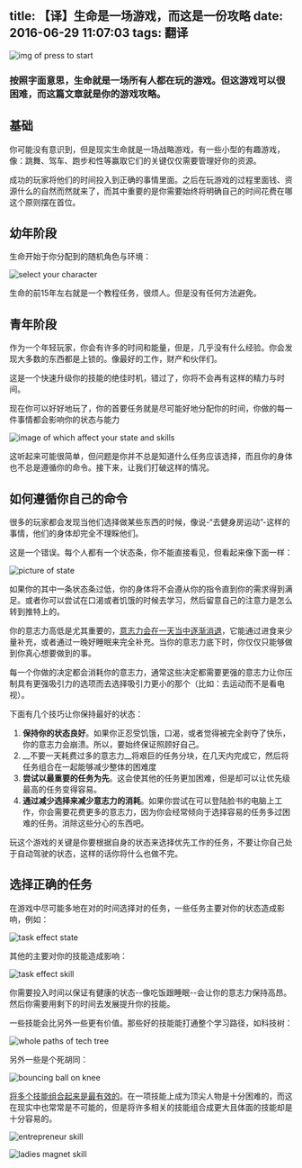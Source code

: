 title: 【译】生命是一场游戏，而这是一份攻略
date: 2016-06-29 11:07:03
tags: 翻译
---

![img of press to start][press to start]

### 按照字面意思，生命就是一场所有人都在玩的游戏。但这游戏可以很困难，而这篇文章就是你的游戏攻略。

## 基础

你可能没有意识到，但是现实生命就是一场战略游戏，有一些小型的有趣游戏，像：跳舞、驾车、跑步和性等赢取它们的关键仅仅需要管理好你的资源。

成功的玩家将他们的时间投入到正确的事情里面。之后在玩游戏的过程里面钱、资源什么的自然而然就来了，而其中重要的是你需要始终将明确自己的时间花费在哪这个原则摆在首位。

## 幼年阶段

生命开始于你分配到的随机角色与环境：

![select your character][character]

生命的前15年左右就是一个教程任务，很烦人。但是没有任何方法避免。

## 青年阶段

作为一个年轻玩家，你会有许多的时间和能量，但是，几乎没有什么经验。你会发现大多数的东西都是上锁的。像最好的工作，财产和伙伴们。

这是一个快速升级你的技能的绝佳时机，错过了，你将不会再有这样的精力与时间。

现在你可以好好地玩了，你的首要任务就是尽可能好地分配你的时间，你做的每一件事情都会影响你的状态与能力

![image of which affect your state and skills][state affect]

这听起来可能很简单，但问题是你并不总是知道什么任务应该选择，而且你的身体也不总是遵循你的命令。接下来，让我们打破这样的情况。

## 如何遵循你自己的命令

很多的玩家都会发现当他们选择做某些东西的时候，像说-“去健身房运动”-这样的事情，他们的身体却完全不理睬他们。

这是一个错误。每个人都有一个状态条，你不能直接看见，但看起来像下面一样：

![picture of state][state picture]

如果你的其中一条状态条过低，你的身体将不会遵从你的指令直到你的需求得到满足。或者你可以尝试在口渴或者饥饿的时候去学习，然后留意自己的注意力是怎么转到推特上的。

你的意志力高低是尤其重要的，[意志力会在一天当中逐渐消退](http://en.wikipedia.org/wiki/Ego_depletion)，它能通过进食来少量补充，或者通过一晚好睡眠来完全补充。当你的意志力底下时，你仅仅只能够做到你真心想要做到的事。

每一个你做的决定都会消耗你的意志力，通常这些决定都需要更强的意志力让你压制具有更强吸引力的选项而去选择吸引力更小的那个（比如：去运动而不是看电视）。

下面有几个技巧让你保持最好的状态：

1. __保持你的状态良好__。如果你正忍受饥饿，口渴，或者觉得被完全剥夺了快乐，你的意志力会崩溃。所以，要始终保证照顾好自己。
2. __不要一天耗费过多的意志力__将艰巨的任务分块，在几天内完成它，然后将任务组合在一起能够减少整体的困难度
3. __尝试以最重要的任务为先__。这会使其他的任务更加困难，但是却可以让优先级最高的任务变得容易。
4. __通过减少选择来减少意志力的消耗__。如果你尝试在可以登陆脸书的电脑上工作，你会需要花费更多的意志力，因为你会经常倾向于选择容易的任务多过困难的任务。消除这些分心的东西吧。

玩这个游戏的关键是你要根据自身的状态来选择优先工作的任务，不要让你自己处于自动驾驶的状态，这样的话你将什么也做不完。

## 选择正确的任务

在游戏中尽可能多地在对的时间选择对的任务，一些任务主要对你的状态造成影响，例如：

![task effect state][effect state]

其他的主要对你的技能造成影响：

![task effect skill][effect skills]

你需要投入时间以保证有健康的状态--像吃饭跟睡眠--会让你的意志力保持高昂。然后你需要用剩下的时间去发展提升你的技能。

一些技能会比另外一些更有价值。那些好的技能能打通整个学习路径，如科技树：

![whole paths of tech tree][tech tree]

另外一些是个死胡同：

![bouncing ball on knee][dead tree]

[将多个技能组合起来是最有效的](http://oliveremberton.com/2013/how-to-succeed-when-you-have-no-special-skills/)。在一项技能上成为顶尖人物是十分困难的，而这在现实中也常常是不可能的，但是将许多相关的技能组合成更大且体面的技能却是十分容易的。

![entrepreneur skill][entrepreneur]

![ladies magnet skill][ladies magnet]

[press to start]: http://oliveremberton.com/wp-content/uploads/2014/02/Cover-shallow-1024x626.png
[character]: http://oliveremberton.com/wp-content/uploads/2014/02/Select-your-character.png
[state affect]: http://oliveremberton.com/wp-content/uploads/2014/02/Drink-vs-code-1024x684.png
[state picture]: http://oliveremberton.com/wp-content/uploads/2014/02/State.png
[effect state]: http://oliveremberton.com/wp-content/uploads/2014/02/Eating-1024x634.png
[effect skills]: http://oliveremberton.com/wp-content/uploads/2014/02/Rocking-1024x634.png
[tech tree]: http://oliveremberton.com/wp-content/uploads/2014/02/Skills.png
[dead tree]: http://oliveremberton.com/wp-content/uploads/2014/02/Dead-skills.png
[entrepreneur]: http://oliveremberton.com/wp-content/uploads/2014/02/Entrepreneur.png
[ladies magnet]: http://oliveremberton.com/wp-content/uploads/2014/02/Ladies-magnet.png
